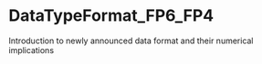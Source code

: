 # DataTypeFormat_FP6_FP4
Introduction to newly announced data format and their numerical implications
